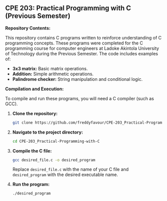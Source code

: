 ## CPE 203: Practical Programming with C (Previous Semester)

**Repository Contents:**

This repository contains C programs written to reinforce understanding of C programming concepts. These programs were completed for the C programming course for computer engineers at Ladoke Akintola University of Technology during the Previous Semester. The code includes examples of:

* **3x3 matrix:** Basic matrix operations.
* **Addition:** Simple arithmetic operations.
* **Palindrome checker:** String manipulation and conditional logic.

**Compilation and Execution:**

To compile and run these programs, you will need a C compiler (such as GCC).

1. **Clone the repository:**
   ```bash
   git clone https://github.com/freddyfavour/CPE-203_Practical-Programming-with-C.git
   ```

2. **Navigate to the project directory:**
   ```bash
   cd CPE-203_Practical-Programming-with-C
   ```

3. **Compile the C file:**
   ```bash
   gcc desired_file.c -o desired_program
   ```
   Replace `desired_file.c` with the name of your C file and `desired_program` with the desired executable name.

4. **Run the program:**
   ```bash
   ./desired_program
   ```
